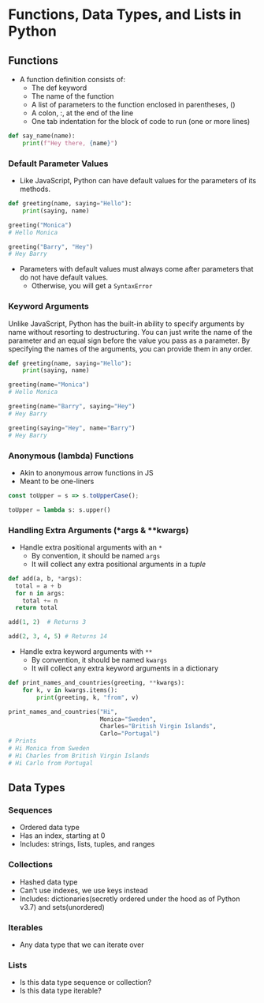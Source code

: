 # Functions, Data Types, and Lists in Python

## Functions

- A function definition consists of:
  - The def keyword
  - The name of the function
  - A list of parameters to the function enclosed in parentheses, ()
  - A colon, :, at the end of the line
  - One tab indentation for the block of code to run (one or more lines)

```py
def say_name(name):
    print(f"Hey there, {name}")
```

### Default Parameter Values

- Like JavaScript, Python can have default values for the parameters of its methods.

```py
def greeting(name, saying="Hello"):
    print(saying, name)

greeting("Monica")
# Hello Monica

greeting("Barry", "Hey")
# Hey Barry
```

- Parameters with default values must always come after parameters that do not have default values.
  - Otherwise, you will get a `SyntaxError`

### Keyword Arguments

Unlike JavaScript, Python has the built-in ability to specify arguments by name without resorting to destructuring. You can just write the name of the parameter and an equal sign before the value you pass as a parameter. By specifying the names of the arguments, you can provide them in any order.

```py
def greeting(name, saying="Hello"):
    print(saying, name)

greeting(name="Monica")
# Hello Monica

greeting(name="Barry", saying="Hey")
# Hey Barry

greeting(saying="Hey", name="Barry")
# Hey Barry
```

### Anonymous (lambda) Functions

- Akin to anonymous arrow functions in JS
- Meant to be one-liners

```js
const toUpper = s => s.toUpperCase();
```

```py
toUpper = lambda s: s.upper()
```

### Handling Extra Arguments (*args & **kwargs)

- Handle extra positional arguments with an `*`
  - By convention, it should be named `args`
  - It will collect any extra positional arguments in a *tuple*

```py
def add(a, b, *args):
  total = a + b
  for n in args:
    total += n
  return total

add(1, 2)  # Returns 3

add(2, 3, 4, 5) # Returns 14
```

- Handle extra keyword arguments with `**`
  - By convention, it should be named `kwargs`
  - It will collect any extra keyword arguments in a dictionary

```py
def print_names_and_countries(greeting, **kwargs):
    for k, v in kwargs.items():
        print(greeting, k, "from", v)

print_names_and_countries("Hi",
                          Monica="Sweden",
                          Charles="British Virgin Islands",
                          Carlo="Portugal")
# Prints
# Hi Monica from Sweden
# Hi Charles from British Virgin Islands
# Hi Carlo from Portugal
```

## Data Types

### Sequences

- Ordered data type
- Has an index, starting at 0
- Includes: strings, lists, tuples, and ranges

### Collections

- Hashed data type
- Can't use indexes, we use keys instead
- Includes: dictionaries(secretly ordered under the hood as of Python v3.7) and sets(unordered)

### Iterables

- Any data type that we can iterate over

### Lists

- Is this data type sequence or collection?
- Is this data type iterable?
